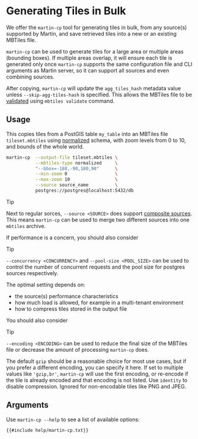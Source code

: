 # Generating Tiles in Bulk

We offer the `martin-cp` tool for generating tiles in bulk, from any source(s) supported by Martin, and save retrieved tiles into a new or an existing MBTiles file.

`martin-cp` can be used to generate tiles for a large area or multiple areas (bounding boxes).
If multiple areas overlap, it will ensure each tile is generated only once
`martin-cp` supports the same configuration file and CLI arguments as Martin server, so it can support all sources and even combining sources.

After copying, `martin-cp` will update the `agg_tiles_hash` metadata value unless `--skip-agg-tiles-hash` is specified.
This allows the MBTiles file to be [validated](mbtiles-validation.md#aggregate-content-validation) using `mbtiles validate` command.

## Usage

This copies tiles from a PostGIS table `my_table` into an MBTiles file `tileset.mbtiles` using [normalized](mbtiles-schema.md#normalized) schema, with zoom levels from 0 to 10, and bounds of the whole world.

```bash
martin-cp  --output-file tileset.mbtiles \
           --mbtiles-type normalized     \
           "--bbox=-180,-90,180,90"      \
           --min-zoom 0                  \
           --max-zoom 10                 \
           --source source_name          \
           postgres://postgres@localhost:5432/db
```

> [!TIP]
> Next to regular sorces, `--source <SOURCE>` does support [composite sources](sources-composite.md).
> This means `martin-cp` can be used to merge two different sources into one `mbtiles` archive.

If performance is a concern, you should also consider

 > [!TIP]
> `--concurrency <CONCURRENCY>` and `--pool-size <POOL_SIZE>` can be used to control the number of concurrent requests and the pool size for postgres sources respectively.
>
> The optimal setting depends on:
>
> - the source(s) performance characteristics
> - how much load is allowed, for example in a multi-tenant environment
> - how to compress tiles stored in the output file

You should also consider

> [!TIP]
> `--encoding <ENCODING>` can be used to reduce the final size of the MBTiles file or decrease the amount of processing `martin-cp` does.
>
> The default `gzip` should be a reasonable choice for most use cases, but if you prefer a different encoding, you can specify it here.
> If set to multiple values like `'gzip,br'`, `martin-cp` will use the first encoding, or re-encode if the tile is already encoded and that encoding is not listed.
> Use `identity` to disable compression.
> Ignored for non-encodable tiles like PNG and JPEG.

## Arguments

Use `martin-cp --help` to see a list of available options:

```text
{{#include help/martin-cp.txt}}
```

